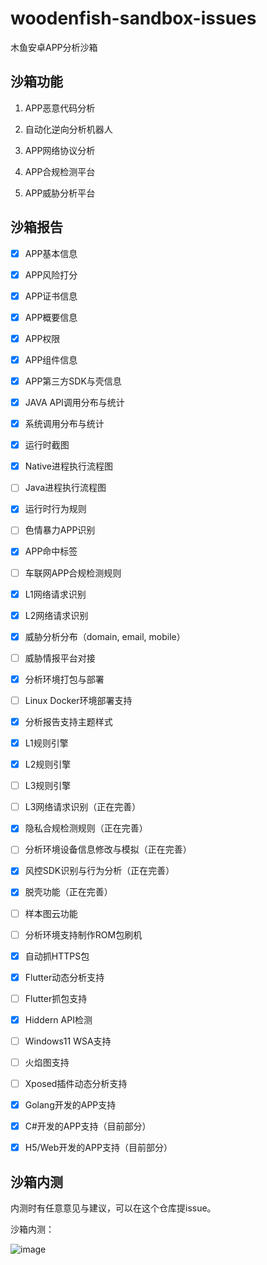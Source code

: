 # woodenfish-sandbox-issues

木鱼安卓APP分析沙箱


## 沙箱功能

1. APP恶意代码分析

2. 自动化逆向分析机器人

3. APP网络协议分析

4. APP合规检测平台

5. APP威胁分析平台


## 沙箱报告

- [x] APP基本信息

- [x] APP风险打分

- [x] APP证书信息

- [x] APP概要信息

- [x] APP权限

- [x] APP组件信息

- [x] APP第三方SDK与壳信息

- [x] JAVA API调用分布与统计

- [x] 系统调用分布与统计

- [x] 运行时截图

- [x] Native进程执行流程图

- [ ] Java进程执行流程图

- [x] 运行时行为规则

- [ ] 色情暴力APP识别

- [x] APP命中标签

- [ ] 车联网APP合规检测规则

- [x] L1网络请求识别

- [x] L2网络请求识别

- [x] 威胁分析分布（domain, email, mobile）

- [ ] 威胁情报平台对接

- [x] 分析环境打包与部署

- [ ] Linux Docker环境部署支持

- [x] 分析报告支持主题样式

- [x] L1规则引擎

- [x] L2规则引擎

- [ ] L3规则引擎

- [ ] L3网络请求识别（正在完善）

- [x] 隐私合规检测规则（正在完善）

- [ ] 分析环境设备信息修改与模拟（正在完善）

- [x] 风控SDK识别与行为分析（正在完善）

- [x] 脱壳功能（正在完善）

- [ ] 样本图云功能

- [ ] 分析环境支持制作ROM包刷机

- [x] 自动抓HTTPS包

- [x] Flutter动态分析支持

- [ ] Flutter抓包支持

- [x] Hiddern API检测

- [ ] Windows11 WSA支持

- [ ] 火焰图支持

- [ ] Xposed插件动态分析支持

- [x] Golang开发的APP支持

- [x] C#开发的APP支持（目前部分）

- [x] H5/Web开发的APP支持（目前部分）



## 沙箱内测

内测时有任意意见与建议，可以在这个仓库提issue。

沙箱内测：

![image](https://user-images.githubusercontent.com/1672927/188149693-60d8cdf2-30ae-4209-9d4b-828452fa4694.png)
